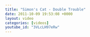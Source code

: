```yaml
---
title: "Simon's Cat - Double Trouble"
date: 2011-10-09 19:53:08 +0000
layout: video
categories: [videos]
youtube_id: "3VLcLH97eRw"
---
```

